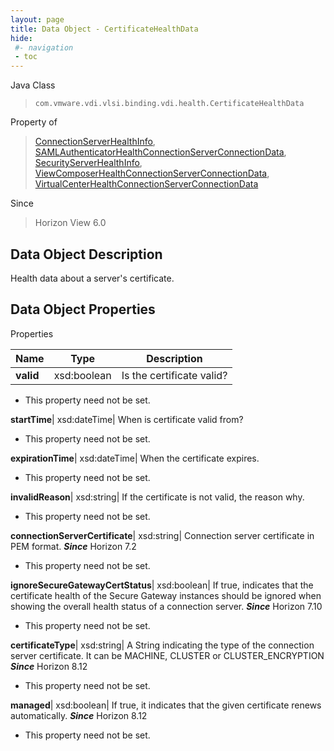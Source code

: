 ```yaml
---
layout: page
title: Data Object - CertificateHealthData
hide:
 #- navigation
 - toc
---
```






Java Class  
> `com.vmware.vdi.vlsi.binding.vdi.health.CertificateHealthData`

Property of  
> [ConnectionServerHealthInfo](vdi.health.ConnectionServerHealth.ConnectionServerHealthInfo.md#field_detail), [SAMLAuthenticatorHealthConnectionServerConnectionData](vdi.health.SAMLAuthenticatorHealth.ConnectionServerConnectionData.md#field_detail), [SecurityServerHealthInfo](vdi.health.SecurityServerHealth.SecurityServerHealthInfo.md#field_detail), [ViewComposerHealthConnectionServerConnectionData](vdi.health.ViewComposerHealth.ConnectionServerConnectionData.md#field_detail), [VirtualCenterHealthConnectionServerConnectionData](vdi.health.VirtualCenterHealth.ConnectionServerConnectionData.md#field_detail)

Since  
> Horizon View 6.0


## Data Object Description 

Health data about a server's certificate. 

## Data Object Properties

Properties

Name |  Type |  Description   
---|---|---  
**valid**|  xsd:boolean|  Is the certificate valid?   


 * This property need not be set.

  
**startTime**|  xsd:dateTime|  When is certificate valid from?   


 * This property need not be set.

  
**expirationTime**|  xsd:dateTime|  When the certificate expires.   


 * This property need not be set.

  
**invalidReason**|  xsd:string|  If the certificate is not valid, the reason why.   


 * This property need not be set.

  
**connectionServerCertificate**|  xsd:string|  Connection server certificate in PEM format.  **_Since_** Horizon 7.2  


 * This property need not be set.

  
**ignoreSecureGatewayCertStatus**|  xsd:boolean|  If true, indicates that the certificate health of the Secure Gateway instances should be ignored when showing the overall health status of a connection server.  **_Since_** Horizon 7.10  


 * This property need not be set.

  
**certificateType**|  xsd:string|  A String indicating the type of the connection server certificate. It can be MACHINE, CLUSTER or CLUSTER_ENCRYPTION  **_Since_** Horizon 8.12  


 * This property need not be set.

  
**managed**|  xsd:boolean|  If true, it indicates that the given certificate renews automatically.  **_Since_** Horizon 8.12  


 * This property need not be set.

  
  

  
